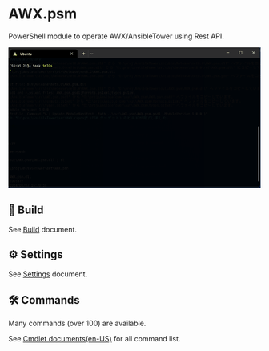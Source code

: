 # AWX.psm
PowerShell module to operate AWX/AnsibleTower using Rest API.

![demo1](docs/img/AWX.psm-demo-1.gif)

## 🚀 Build

See [Build](./docs/en-US/build.md) document.

## ⚙️ Settings

See [Settings](./docs/en-US/settings.md) document.

## 🛠️ Commands

Many commands (over 100) are available.

See [Cmdlet documents(en-US)](./docs/en-US/cmdlets/AWX.psm.md) for all command list.
